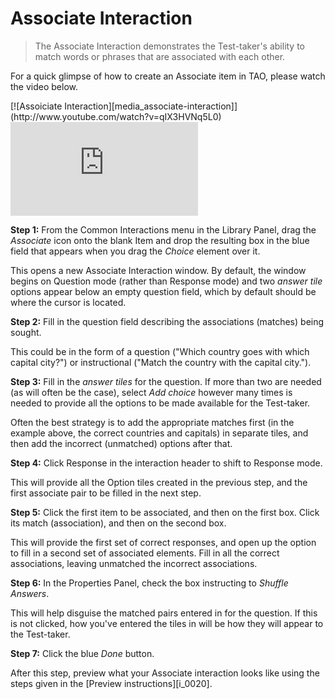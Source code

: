 # Associate Interaction #

>The Associate Interaction demonstrates the Test-taker's ability to match words or phrases that are associated with each other. 

For a quick glimpse of how to create an Associate item in TAO, please watch the video below.

<div class="hidden-video">
[![Assoiciate Interaction][media_associate-interaction]](http://www.youtube.com/watch?v=qIX3HVNq5L0)
</div>
<div class='embed-container'>
<iframe src="https://www.youtube.com/embed/qIX3HVNq5L0?rel=0" frameborder="0" allowfullscreen="true"></iframe>
</div>

**Step 1:** From the Common Interactions menu in the Library Panel, drag the *Associate* icon onto the blank Item and drop the resulting box in the blue field that appears when you drag the *Choice* element over it.

This opens a new Associate Interaction window. By default, the window begins on Question mode (rather than Response mode) and two *answer tile* options appear below an empty question field, which by default should be where the cursor is located. 

**Step 2:** Fill in the question field describing the associations (matches) being sought. 

This could be in the form of a question ("Which country goes with which capital city?") or instructional ("Match the country with the capital city.").

**Step 3:** Fill in the *answer tiles* for the question. If more than two are needed (as will often be the case), select *Add choice* however many times is needed to provide all the options to be made available for the Test-taker.

Often the best strategy is to add the appropriate matches first (in the example above, the correct countries and capitals) in separate tiles, and then add the incorrect (unmatched) options after that. 

**Step 4:** Click Response in the interaction header to shift to Response mode.

This will provide all the Option tiles created in the previous step, and the first associate pair to be filled in the next step.

**Step 5:** Click the first item to be associated, and then on the first box. Click its match (association), and then on the second box.

This will provide the first set of correct responses, and open up the option to fill in a second set of associated elements. Fill in all the correct associations, leaving unmatched the incorrect associations.


**Step 6:** In the Properties Panel, check the box instructing to *Shuffle Answers*. 

This will help disguise the matched pairs entered in for the question. If this is not clicked, how you've entered the tiles in will be how they will appear to the Test-taker.

**Step 7:** Click the blue *Done* button.

After this step, preview what your Associate interaction looks like using the steps given in the [Preview instructions][i_0020].
